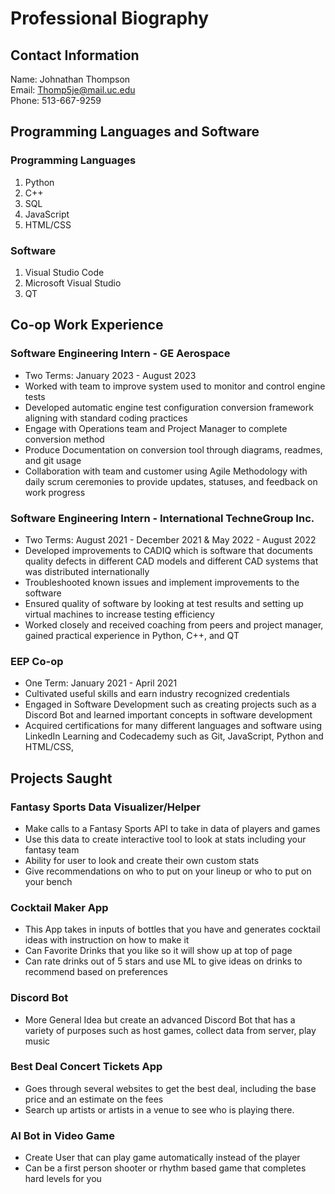 # Professional Biography

## Contact Information

Name: Johnathan Thompson<br>
Email: Thomp5je@mail.uc.edu<br>
Phone: 513-667-9259<br>

## Programming Languages and Software

### Programming Languages

1. Python
2. C++
3. SQL
4. JavaScript
5. HTML/CSS

### Software

1. Visual Studio Code
2. Microsoft Visual Studio
3. QT

## Co-op Work Experience

### Software Engineering Intern - GE Aerospace

- Two Terms: January 2023 - August 2023
- Worked with team to improve system used to monitor and control engine tests
- Developed automatic engine test configuration conversion framework aligning with standard coding practices
- Engage with Operations team and Project Manager to complete conversion method
- Produce Documentation on conversion tool through diagrams, readmes, and git usage
- Collaboration with team and customer using Agile Methodology with daily scrum ceremonies to provide updates, statuses, and feedback on work progress

### Software Engineering Intern - International TechneGroup Inc.

- Two Terms: August 2021 - December 2021 & May 2022 - August 2022
- Developed improvements to CADIQ which is software that documents quality defects in different CAD models and different CAD systems that was distributed internationally
- Troubleshooted known issues and implement improvements to the software
- Ensured quality of software by looking at test results and setting up virtual machines to increase testing efficiency
- Worked closely and received coaching from peers and project manager, gained practical experience in Python, C++, and QT

### EEP Co-op

- One Term: January 2021 - April 2021
- Cultivated useful skills and earn industry recognized credentials
- Engaged in Software Development such as creating projects such as a Discord Bot and learned important concepts in software development
- Acquired certifications for many different languages and software using LinkedIn Learning and Codecademy such as Git, JavaScript, Python and HTML/CSS,

## Projects Saught

### Fantasy Sports Data Visualizer/Helper

- Make calls to a Fantasy Sports API to take in data of players and games
- Use this data to create interactive tool to look at stats including your fantasy team
- Ability for user to look and create their own custom stats
- Give recommendations on who to put on your lineup or who to put on your bench

### Cocktail Maker App

- This App takes in inputs of bottles that you have and generates cocktail ideas with instruction on how to make it
- Can Favorite Drinks that you like so it will show up at top of page
- Can rate drinks out of 5 stars and use ML to give ideas on drinks to recommend based on preferences

### Discord Bot

- More General Idea but create an advanced Discord Bot that has a variety of purposes such as host games, collect data from server, play music

### Best Deal Concert Tickets App

- Goes through several websites to get the best deal, including the base price and an estimate on the fees
- Search up artists or artists in a venue to see who is playing there.

### AI Bot in Video Game

- Create User that can play game automatically instead of the player
- Can be a first person shooter or rhythm based game that completes hard levels for you
